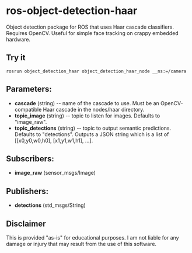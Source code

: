 # ros-object-detection-haar

Object detection package for ROS that uses Haar cascade classifiers. Requires OpenCV. Useful for simple face tracking on crappy embedded hardware.

## Try it

```rosrun object_detection_haar object_detection_haar_node __ns:=/camera```

## Parameters:

* **cascade** (string) -- name of the cascade to use. Must be an OpenCV-compatible Haar cascade in the nodes/haar directory.
* **topic_image** (string) -- topic to listen for images. Defaults to "image_raw".
* **topic_detections** (string) -- topic to output semantic predictions. Defaults to "detections". Outputs a JSON string which is a list of [[x0,y0,w0,h0], [x1,y1,w1,h1], ...].

## Subscribers:

* **image_raw** (sensor_msgs/Image)

## Publishers:

* **detections** (std_msgs/String)

## Disclaimer

This is provided "as-is" for educational purposes. I am not liable for any damage or injury that may result from the use of this software.
